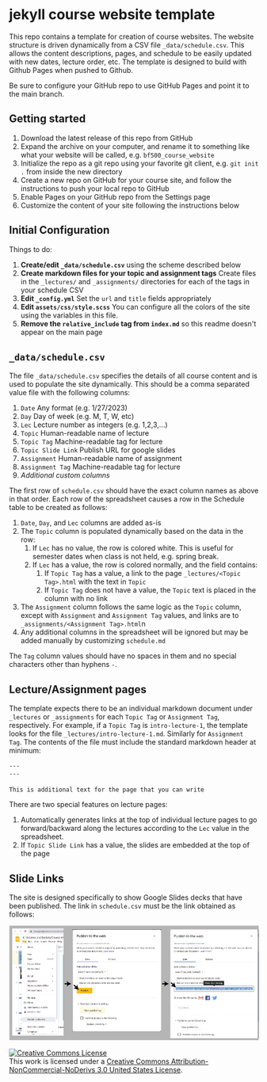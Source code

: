 # jekyll course website template

This repo contains a template for creation of course websites. The website structure is driven dynamically from a CSV
file `_data/schedule.csv`. This allows the content descriptions, pages, and schedule to be easily updated with new
dates, lecture order, etc. The template is designed to build with Github Pages when pushed to Github.

Be sure to configure your GitHub repo to use GitHub Pages and point it to the main branch.

## Getting started

1. Download the latest release of this repo from GitHub
2. Expand the archive on your computer, and rename it to something like what your website will be called,
   e.g. `bf500_course_website`
3. Initialize the repo as a git repo using your favorite git client, e.g. `git init .` from inside the new directory
4. Create a new repo on GitHub for your course site, and follow the instructions to push your local repo to GitHub
5. Enable Pages on your GitHub repo from the Settings page
6. Customize the content of your site following the instructions below

## Initial Configuration

Things to do:

1. **Create/edit `_data/schedule.csv`** using the scheme described below
2. **Create markdown files for your topic and assignment tags** Create files in the `_lectures/` and `_assignments/`
   directories for each of the tags in your schedule CSV
3. **Edit `_config.yml`** Set the `url` and `title` fields appropriately
4. **Edit `assets/css/style.scss`** You can configure all the colors of the site using the variables in this file.
5. **Remove the `relative_include` tag from `index.md`** so this readme doesn't appear on the main page

## `_data/schedule.csv`

The file `_data/schedule.csv` specifies the details of all course content and is used to populate the site dynamically.
This should be a comma separated value file with the following columns:

1. `Date` Any format (e.g. 1/27/2023)
2. `Day` Day of week (e.g. M, T, W, etc)
3. `Lec` Lecture number as integers (e.g. 1,2,3,...)
4. `Topic` Human-readable name of lecture
5. `Topic Tag` Machine-readable tag for lecture
6. `Topic Slide Link` Publish URL for google slides
7. `Assignment` Human-readable name of assignment
8. `Assignment Tag` Machine-readable tag for lecture
9. *Additional custom columns*

The first row of `schedule.csv` should have the exact column names as above in that order. Each row of the spreadsheet
causes a row in the Schedule table to be created as follows:

1. `Date`, `Day`, and `Lec` columns are added as-is
2. The `Topic` column is populated dynamically based on the data in the row:
   1. If `Lec` has no value, the row is colored white. This is useful for semester dates when class is not held, e.g.
      spring break.
   2. If `Lec` has a value, the row is colored normally, and the field contains:
      1. If `Topic Tag` has a value, a link to the page `_lectures/<Topic Tag>.html` with the text in `Topic`
      2. If `Topic Tag` does not have a value, the `Topic` text is placed in the column with no link
3. The `Assignment` column follows the same logic as the `Topic` column, except with `Assignment` and `Assignment Tag`
   values, and links are to `_assignments/<Assignment Tag>.html`n
4. Any additional columns in the spreadsheet will be ignored but may be added manually by customizing `schedule.md`

The `Tag` column values should have no spaces in them and no special characters other than hyphens `-`.

## Lecture/Assignment pages

The template expects there to be an individual markdown document under `_lectures` or `_assignments` for
each `Topic Tag` or `Assignment Tag`, respectively. For example, if a `Topic Tag` is `intro-lecture-1`, the template
looks for the file `_lectures/intro-lecture-1.md`. Similarly for `Assignment Tag`. The contents of the file must include
the standard markdown header at minimum:

```
---
---

This is additional text for the page that you can write
```

There are two special features on lecture pages:

1. Automatically generates links at the top of individual lecture pages to go forward/backward along the
lectures according to the `Lec` value in the spreadsheet. 
2. If `Topic Slide Link` has a value, the slides are embedded at the top of the page

## Slide Links

The site is designed specifically to show Google Slides decks that have been published. The link in `schedule.csv` must
be the link obtained as follows:

![How to get the publish link for a Google Slides deck](google_slides_publish.png)

<a rel="license" href="http://creativecommons.org/licenses/by-nc-nd/3.0/us/"><img alt="Creative Commons License" style="border-width:0" src="https://i.creativecommons.org/l/by-nc-nd/3.0/us/88x31.png" /></a><br />
This work is licensed under a <a rel="license" href="http://creativecommons.org/licenses/by-nc-nd/3.0/us/">Creative
Commons Attribution-NonCommercial-NoDerivs 3.0 United States License</a>.
